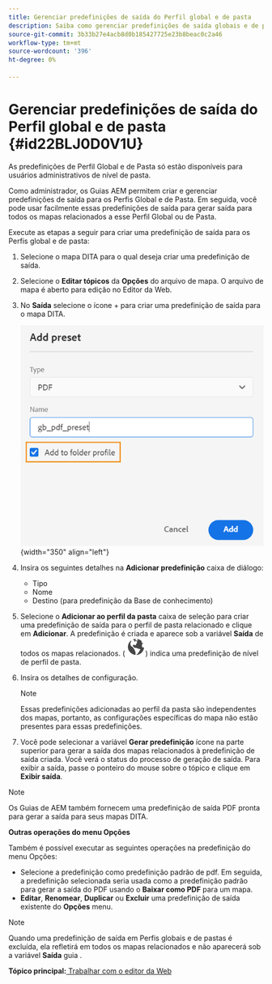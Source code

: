 ```yaml
---
title: Gerenciar predefinições de saída do Perfil global e de pasta
description: Saiba como gerenciar predefinições de saída globais e de perfil de pasta
source-git-commit: 3b33b27e4acb8d0b185427725e23b8beac0c2a46
workflow-type: tm+mt
source-wordcount: '396'
ht-degree: 0%

---
```



# Gerenciar predefinições de saída do Perfil global e de pasta {#id22BLJ0D0V1U}

As predefinições de Perfil Global e de Pasta só estão disponíveis para usuários administrativos de nível de pasta.

Como administrador, os Guias AEM permitem criar e gerenciar predefinições de saída para os Perfis Global e de Pasta. Em seguida, você pode usar facilmente essas predefinições de saída para gerar saída para todos os mapas relacionados a esse Perfil Global ou de Pasta.

Execute as etapas a seguir para criar uma predefinição de saída para os Perfis global e de pasta:

1. Selecione o mapa DITA para o qual deseja criar uma predefinição de saída.
1. Selecione o **Editar tópicos** da **Opções** do arquivo de mapa. O arquivo de mapa é aberto para edição no Editor da Web.
1. No **Saída** selecione o ícone + para criar uma predefinição de saída para o mapa DITA.

   ![](images/add-global-output-preset.png){width="350" align="left"}

1. Insira os seguintes detalhes na **Adicionar predefinição** caixa de diálogo:
   - Tipo
   - Nome
   - Destino \(para predefinição da Base de conhecimento\)
1. Selecione o **Adicionar ao perfil da pasta** caixa de seleção para criar uma predefinição de saída para o perfil de pasta relacionado e clique em **Adicionar**. A predefinição é criada e aparece sob a variável **Saída** de todos os mapas relacionados. \( ![](images/global-preset-icon.svg)\) indica uma predefinição de nível de perfil de pasta.
1. Insira os detalhes de configuração.

   >[!NOTE]
   >
   > Essas predefinições adicionadas ao perfil da pasta são independentes dos mapas, portanto, as configurações específicas do mapa não estão presentes para essas predefinições.

1. Você pode selecionar a variável **Gerar predefinição** ícone na parte superior para gerar a saída dos mapas relacionados à predefinição de saída criada. Você verá o status do processo de geração de saída. Para exibir a saída, passe o ponteiro do mouse sobre o tópico e clique em **Exibir saída**.

>[!NOTE]
>
> Os Guias de AEM também fornecem uma predefinição de saída PDF pronta para gerar a saída para seus mapas DITA.

**Outras operações do menu Opções**

Também é possível executar as seguintes operações na predefinição do menu Opções:

- Selecione a predefinição como predefinição padrão de pdf. Em seguida, a predefinição selecionada seria usada como a predefinição padrão para gerar a saída do PDF usando o **Baixar como PDF** para um mapa.
- **Editar**, **Renomear**, **Duplicar** ou **Excluir** uma predefinição de saída existente do **Opções** menu.

>[!NOTE]
>
> Quando uma predefinição de saída em Perfis globais e de pastas é excluída, ela refletirá em todos os mapas relacionados e não aparecerá sob a variável **Saída** guia .

**Tópico principal:**[ Trabalhar com o editor da Web](web-editor.md)

